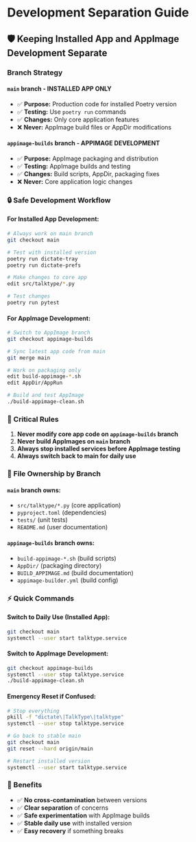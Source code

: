 # Development Separation Guide

## 🛡️ Keeping Installed App and AppImage Development Separate

### **Branch Strategy**

#### **`main` branch - INSTALLED APP ONLY**
- ✅ **Purpose:** Production code for installed Poetry version
- ✅ **Testing:** Use `poetry run` commands
- ✅ **Changes:** Only core application features
- ❌ **Never:** AppImage build files or AppDir modifications

#### **`appimage-builds` branch - APPIMAGE DEVELOPMENT**
- ✅ **Purpose:** AppImage packaging and distribution
- ✅ **Testing:** AppImage builds and testing
- ✅ **Changes:** Build scripts, AppDir, packaging fixes
- ❌ **Never:** Core application logic changes

### **🔒 Safe Development Workflow**

#### **For Installed App Development:**
```bash
# Always work on main branch
git checkout main

# Test with installed version
poetry run dictate-tray
poetry run dictate-prefs

# Make changes to core app
edit src/talktype/*.py

# Test changes
poetry run pytest
```

#### **For AppImage Development:**
```bash
# Switch to AppImage branch
git checkout appimage-builds

# Sync latest app code from main
git merge main

# Work on packaging only
edit build-appimage-*.sh
edit AppDir/AppRun

# Build and test AppImage
./build-appimage-clean.sh
```

### **🚨 Critical Rules**

1. **Never modify core app code on `appimage-builds` branch**
2. **Never build AppImages on `main` branch**
3. **Always stop installed services before AppImage testing**
4. **Always switch back to main for daily use**

### **📁 File Ownership by Branch**

#### **`main` branch owns:**
- `src/talktype/*.py` (core application)
- `pyproject.toml` (dependencies)
- `tests/` (unit tests)
- `README.md` (user documentation)

#### **`appimage-builds` branch owns:**
- `build-appimage-*.sh` (build scripts)
- `AppDir/` (packaging directory)
- `BUILD_APPIMAGE.md` (build documentation)
- `appimage-builder.yml` (build config)

### **⚡ Quick Commands**

#### **Switch to Daily Use (Installed App):**
```bash
git checkout main
systemctl --user start talktype.service
```

#### **Switch to AppImage Development:**
```bash
git checkout appimage-builds
systemctl --user stop talktype.service
./build-appimage-clean.sh
```

#### **Emergency Reset if Confused:**
```bash
# Stop everything
pkill -f "dictate\|TalkType\|talktype"
systemctl --user stop talktype.service

# Go back to stable main
git checkout main
git reset --hard origin/main

# Restart installed version
systemctl --user start talktype.service
```

### **🎯 Benefits**

- ✅ **No cross-contamination** between versions
- ✅ **Clear separation** of concerns
- ✅ **Safe experimentation** with AppImage builds
- ✅ **Stable daily use** with installed version
- ✅ **Easy recovery** if something breaks

